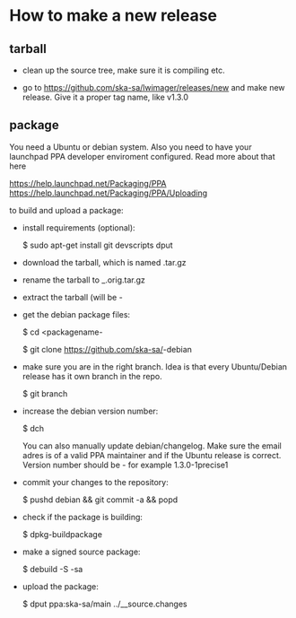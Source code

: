 How to make a new release
=========================

tarball
-------
 * clean up the source tree, make sure it is compiling etc.

 * go to https://github.com/ska-sa/lwimager/releases/new and make new release.
   Give it a proper tag name, like v1.3.0

package
-------

You need a Ubuntu or debian system. Also you need to have your
launchpad PPA developer enviroment configured. Read more about that here

https://help.launchpad.net/Packaging/PPA
https://help.launchpad.net/Packaging/PPA/Uploading

to build and upload a package:

 * install requirements (optional):

   $ sudo apt-get install git devscripts dput

 * download the tarball, which is named <tag>.tar.gz

 * rename the tarball to <packagename>_<version>.orig.tar.gz

 * extract the tarball (will be <packagename>-<version>

 * get the debian package files:
 
   $ cd <packagename-<version>

   $ git clone https://github.com/ska-sa/<package>-debian

 * make sure you are in the right branch. Idea is that every Ubuntu/Debian
   release has it own branch in the repo.

   $ git branch

 * increase the debian version number:

   $ dch 

   You can also manually update debian/changelog. Make sure the
   email adres is of a valid PPA maintainer and if the Ubuntu release
   is correct. Version number should be
   <version>-<packageversion><ubunturelease><packageversion>
   for example
   1.3.0-1precise1

 * commit your changes to the repository:

   $ pushd debian && git commit -a && popd

 * check if the package is building:

   $ dpkg-buildpackage

 * make a signed source package: 

   $ debuild -S -sa

 * upload the package:

   $ dput ppa:ska-sa/main ../<package>_<version>_source.changes

